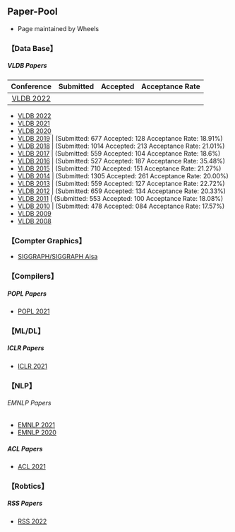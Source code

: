 ## Paper-Pool

* Page maintained by Wheels


### 【Data Base】

#####  VLDB Papers 
 | Conference | Submitted | Accepted | Acceptance Rate|
 | :---: | :---: | :---: | :---:|
 |[VLDB 2022](http://vldb.org/pvldb/volumes/15)| | | |
 
  * [VLDB 2022](http://vldb.org/pvldb/volumes/15)  	
  * [VLDB 2021](https://www.aminer.cn/conf/611e57c792c7f9be2121cf6e) 
  * [VLDB 2020](http://vldb.org/pvldb/volumes/13) 
  * [VLDB 2019](http://vldb.org/pvldb/volumes/12)    |  (Submitted:  677     Accepted:   128    Acceptance Rate:  18.91%)
  * [VLDB 2018](http://vldb.org/pvldb/volumes/11)    |  (Submitted:  1014    Accepted:   213    Acceptance Rate:  21.01%)
  * [VLDB 2017](http://vldb.org/pvldb/volumes/10)    |  (Submitted:  559     Accepted:   104    Acceptance Rate:  18.6%)
  * [VLDB 2016](http://vldb.org/pvldb/volumes/9)     |  (Submitted:  527     Accepted:   187    Acceptance Rate:  35.48%)
  * [VLDB 2015](http://vldb.org/pvldb/volumes/8)     |  (Submitted:  710     Accepted:   151    Acceptance Rate:  21.27%)
  * [VLDB 2014](http://vldb.org/pvldb/volumes/7)     |  (Submitted:  1305    Accepted:   261    Acceptance Rate:  20.00%)
  * [VLDB 2013](http://vldb.org/pvldb/volumes/6)     |  (Submitted:  559     Accepted:   127    Acceptance Rate:  22.72%)
  * [VLDB 2012](http://vldb.org/pvldb/volumes/5)     |  (Submitted:  659     Accepted:   134    Acceptance Rate:  20.33%)
  * [VLDB 2011](http://vldb.org/pvldb/volumes/4)     |  (Submitted:  553     Accepted:   100    Acceptance Rate:  18.08%)
  * [VLDB 2010](http://vldb.org/pvldb/volumes/3)     |  (Submitted:  478     Accepted:   084    Acceptance Rate:  17.57%)
  * [VLDB 2009](http://vldb.org/pvldb/volumes/2)	
  * [VLDB 2008](http://vldb.org/pvldb/volumes/1) 

### 【Compter Graphics】

* [SIGGRAPH/SIGGRAPH Aisa](http://kesen.realtimerendering.com/) 	


### 【Compilers】

#####  POPL Papers 

* [POPL 2021](https://www.aminer.cn/conf/611d03d992c7f9be21d5f64e) 	

### 【ML/DL】

#####  ICLR Papers 

* [ICLR 2021](https://www.aminer.cn/conf/5fbf0f4b92c7f9be218c9605) 	


### 【NLP】

###### EMNLP Papers 

* [EMNLP 2021](https://www.aminer.cn/conf/613f4cae92c7f9be2110f43e) 	
* [EMNLP 2020](https://www.aminer.cn/conf/5f5f30e292c7f9be21d4cef7) 	

##### ACL Papers 

* [ACL 2021](https://www.aminer.cn/conf/6094ee6e92c7f9be21824fd3) 	

### 【Robtics】 

#####  RSS Papers 

* [RSS 2022](https://roboticsconference.org/program/papers/) 	








  
  
  
  
  
  
  
  
  
  
